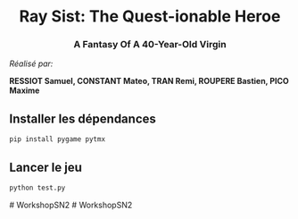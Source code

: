 <h1 align="center">Ray Sist: The Quest-ionable Heroe</h1>
<h3 align="center">A Fantasy Of A 40-Year-Old Virgin</h3>
<p>
</p>

*Réalisé par:*

**RESSIOT Samuel, CONSTANT Mateo, TRAN Remi, ROUPERE Bastien, PICO Maxime**

## Installer les dépendances

```sh
pip install pygame pytmx
```

## Lancer le jeu

```sh
python test.py
```
#   W o r k s h o p S N 2  
 #   W o r k s h o p S N 2  
 